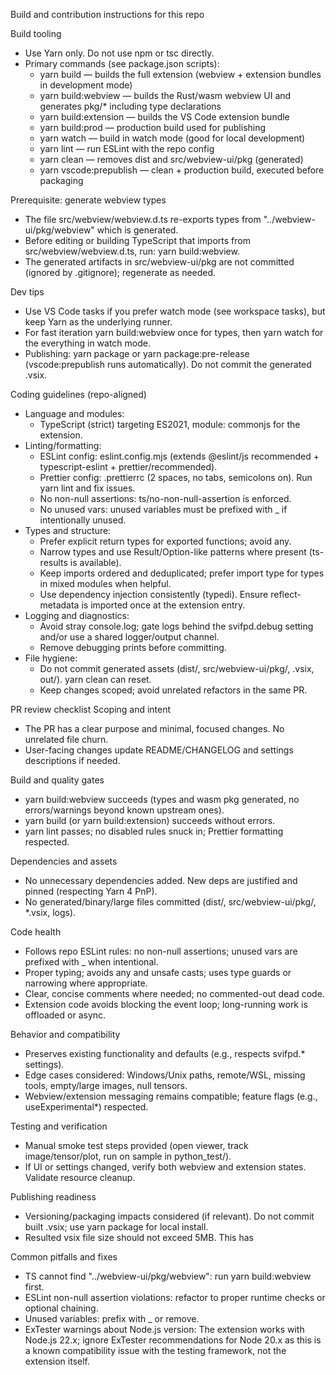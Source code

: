 Build and contribution instructions for this repo

Build tooling

- Use Yarn only. Do not use npm or tsc directly.
- Primary commands (see package.json scripts):
  - yarn build — builds the full extension (webview + extension bundles in development mode)
  - yarn build:webview — builds the Rust/wasm webview UI and generates pkg/\* including type declarations
  - yarn build:extension — builds the VS Code extension bundle
  - yarn build:prod — production build used for publishing
  - yarn watch — build in watch mode (good for local development)
  - yarn lint — run ESLint with the repo config
  - yarn clean — removes dist and src/webview-ui/pkg (generated)
  - yarn vscode:prepublish — clean + production build, executed before packaging

Prerequisite: generate webview types

- The file src/webview/webview.d.ts re-exports types from "../webview-ui/pkg/webview" which is generated.
- Before editing or building TypeScript that imports from src/webview/webview.d.ts, run: yarn build:webview.
- The generated artifacts in src/webview-ui/pkg are not committed (ignored by .gitignore); regenerate as needed.

Dev tips

- Use VS Code tasks if you prefer watch mode (see workspace tasks), but keep Yarn as the underlying runner.
- For fast iteration yarn build:webview once for types, then yarn watch for the everything in watch mode.
- Publishing: yarn package or yarn package:pre-release (vscode:prepublish runs automatically). Do not commit the generated .vsix.

Coding guidelines (repo-aligned)

- Language and modules:
  - TypeScript (strict) targeting ES2021, module: commonjs for the extension.
- Linting/formatting:
  - ESLint config: eslint.config.mjs (extends @eslint/js recommended + typescript-eslint + prettier/recommended).
  - Prettier config: .prettierrc (2 spaces, no tabs, semicolons on). Run yarn lint and fix issues.
  - No non-null assertions: ts/no-non-null-assertion is enforced.
  - No unused vars: unused variables must be prefixed with \_ if intentionally unused.
- Types and structure:
  - Prefer explicit return types for exported functions; avoid any.
  - Narrow types and use Result/Option-like patterns where present (ts-results is available).
  - Keep imports ordered and deduplicated; prefer import type for types in mixed modules when helpful.
  - Use dependency injection consistently (typedi). Ensure reflect-metadata is imported once at the extension entry.
- Logging and diagnostics:
  - Avoid stray console.log; gate logs behind the svifpd.debug setting and/or use a shared logger/output channel.
  - Remove debugging prints before committing.
- File hygiene:
  - Do not commit generated assets (dist/, src/webview-ui/pkg/, .vsix, out/). yarn clean can reset.
  - Keep changes scoped; avoid unrelated refactors in the same PR.

PR review checklist
Scoping and intent

- The PR has a clear purpose and minimal, focused changes. No unrelated file churn.
- User-facing changes update README/CHANGELOG and settings descriptions if needed.

Build and quality gates

- yarn build:webview succeeds (types and wasm pkg generated, no errors/warnings beyond known upstream ones).
- yarn build (or yarn build:extension) succeeds without errors.
- yarn lint passes; no disabled rules snuck in; Prettier formatting respected.

Dependencies and assets

- No unnecessary dependencies added. New deps are justified and pinned (respecting Yarn 4 PnP).
- No generated/binary/large files committed (dist/, src/webview-ui/pkg/, \*.vsix, logs).

Code health

- Follows repo ESLint rules: no non-null assertions; unused vars are prefixed with \_ when intentional.
- Proper typing; avoids any and unsafe casts; uses type guards or narrowing where appropriate.
- Clear, concise comments where needed; no commented-out dead code.
- Extension code avoids blocking the event loop; long-running work is offloaded or async.

Behavior and compatibility

- Preserves existing functionality and defaults (e.g., respects svifpd.\* settings).
- Edge cases considered: Windows/Unix paths, remote/WSL, missing tools, empty/large images, null tensors.
- Webview/extension messaging remains compatible; feature flags (e.g., useExperimental\*) respected.

Testing and verification

- Manual smoke test steps provided (open viewer, track image/tensor/plot, run on sample in python_test/).
- If UI or settings changed, verify both webview and extension states. Validate resource cleanup.

Publishing readiness

- Versioning/packaging impacts considered (if relevant). Do not commit built .vsix; use yarn package for local install.
- Resulted vsix file size should not exceed 5MB. This has

Common pitfalls and fixes

- TS cannot find "../webview-ui/pkg/webview": run yarn build:webview first.
- ESLint non-null assertion violations: refactor to proper runtime checks or optional chaining.
- Unused variables: prefix with \_ or remove.
- ExTester warnings about Node.js version: The extension works with Node.js 22.x; ignore ExTester recommendations for Node 20.x as this is a known compatibility issue with the testing framework, not the extension itself.
